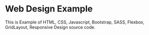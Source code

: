 # Web Design Example
This is Example of HTML, CSS, Javascript, Bootstrap, SASS, Flexbox, GridLayout, Responsive Design source code.
